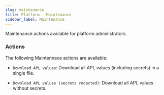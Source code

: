 ```yaml
---
slug: maintenance
title: Platform - Maintenance
sidebar_label: Maintenance
---
```


Maintenance actions available for platform administrators.

### Actions

The following Maintennace actions are available:

- `Download APL values`: Download all APL values (including secrets) in a single file.

- `Download APL values (secrets redacted)`: Download all APL values without secrets.
